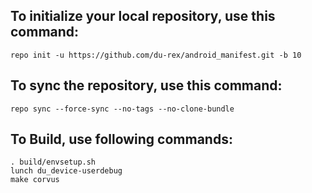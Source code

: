 To initialize your local repository, use this command:
-----------------------------------------------------

    repo init -u https://github.com/du-rex/android_manifest.git -b 10

To sync the repository, use this command:
-----------------------------------------

    repo sync --force-sync --no-tags --no-clone-bundle

To Build, use following commands:
---------------------------------
    
    . build/envsetup.sh
    lunch du_device-userdebug
    make corvus
